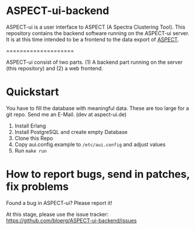 # ASPECT-ui-backend
ASPECT-ui is a user interface to ASPECT (A Spectra Clustering Tool). This repository contains the backend software running on the ASPECT-ui server. It is at this time intended to be a frontend to the data export of [ASPECT](http://www.tls-tautenburg.de/TLS/fileadmin/forschung/meus/ASPECT/ASPECT.html).

====================

ASPECT-ui consist of two parts. (1) A backend part running on the server (this repository) and (2) a web frontend.


Quickstart
========================
You have to fill the database with meaningful data. These are too large for a git repo. Send me an E-Mail. (dev at aspect-ui.de)

1. Install Erlang
2. Install PostgreSQL and create empty Database
3. Clone this Repo
4. Copy aui.config.example to `/etc/aui.config` and adjust values
5. Run `make run`



How to report bugs, send in patches, fix problems
=================================================

Found a bug in ASPECT-ui? Please report it!

At this stage, please use the issue tracker:
https://github.com/bloerg/ASPECT-ui-backend/issues
